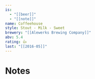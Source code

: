 ```yaml
---
is:
  - "[[beer]]"
  - "[[note]]"
name: Coffeehouse
style: Stout - Milk - Sweet
brewery: "[[Alewerks Brewing Company]]"
abv: 5.4
rating: 👍
last: "[[2016-05]]"
---
```

# Notes

